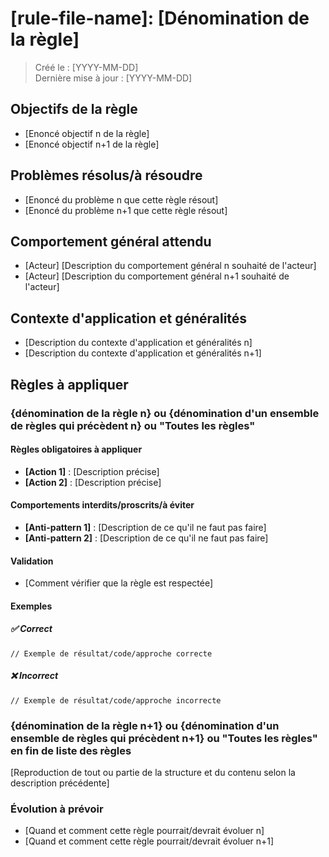 # [rule-file-name]: [Dénomination de la règle]

> Créé le : [YYYY-MM-DD]  
> Dernière mise à jour : [YYYY-MM-DD]

## Objectifs de la règle

- [Enoncé objectif n de la règle]
- [Enoncé objectif n+1 de la règle]

## Problèmes résolus/à résoudre

- [Enoncé du problème n que cette règle résout]
- [Enoncé du problème n+1 que cette règle résout]

## Comportement général attendu

- [Acteur] [Description du comportement général n souhaité de l'acteur]
- [Acteur] [Description du comportement général n+1 souhaité de l'acteur]

## Contexte d'application et généralités

- [Description du contexte d'application et généralités n]
- [Description du contexte d'application et généralités n+1]

## Règles à appliquer

### {dénomination de la règle n} ou {dénomination d'un ensemble de règles qui précèdent n} ou "Toutes les règles"

#### Règles obligatoires à appliquer

- **[Action 1]** : [Description précise]
- **[Action 2]** : [Description précise]

#### Comportements interdits/proscrits/à éviter

- **[Anti-pattern 1]** : [Description de ce qu'il ne faut pas faire]
- **[Anti-pattern 2]** : [Description de ce qu'il ne faut pas faire]

#### Validation

- [Comment vérifier que la règle est respectée]

#### Exemples

##### ✅ Correct

```[langage]
// Exemple de résultat/code/approche correcte
```

##### ❌ Incorrect  
```[langage]
// Exemple de résultat/code/approche incorrecte
```

### {dénomination de la règle n+1} ou {dénomination d'un ensemble de règles qui précèdent n+1} ou "Toutes les règles" en fin de liste des règles

[Reproduction de tout ou partie de la structure et du contenu selon la description précédente]

### Évolution à prévoir

- [Quand et comment cette règle pourrait/devrait évoluer n]
- [Quand et comment cette règle pourrait/devrait évoluer n+1]